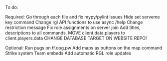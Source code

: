 To do:

Required:
Go through each file and fix mypy/pylint issues
Hide set serveme key command
Change rgl API functions to use async
/help
Change restriction message
Fix role assignments on server join
Add titles, descriptions to all commands.
MOVE client.data.players to client.players.data
CHANGE DATABASE TARGET ON WEBSITE REPO!


Optional:
Run pugs on tf.oog.pw
Add maps as buttons on the map command
Strike system
Team embeds
Add automatic RGL role updates
